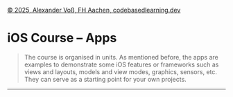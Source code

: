 [© 2025, Alexander Voß, FH Aachen, codebasedlearning.dev](mailto:info@codebasedlearning.dev)

# iOS Course – Apps

> The course is organised in units. As mentioned before, the apps are examples to demonstrate some iOS features or frameworks such as views and layouts, models and view modes, graphics, sensors, etc. They can serve as a starting point for your own projects.

---
